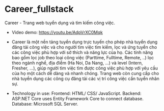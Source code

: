 # Career_fullstack
Career - Trang web tuyển dụng và tìm kiếm công việc.
- Video demo: https://youtu.be/AdpVrXC0Mqk
- Career là một nền tảng tuyển dụng trực tuyến cho phép nhà tuyển dụng đăng tải công việc và cho người tìm việc tìm kiếm, lọc và ứng tuyển cho các công việc phù hợp với sở thích và năng lực của họ. Các tính năng bao gồm lọc job theo loại công việc (Parttime, Fulltime, Remote, ..) lọc theo ngành nghề, địa điểm (Ha Noi, Da Nang, ...) và level (Intern, Fresher, ...), giúp người tìm việc tìm được công việc phù hợp với yêu cầu của họ một cách dễ dàng và nhanh chóng. Trang web còn cung cấp cho nhà tuyển dụng các công cụ đăng tải các vị trí công việc cần tuyển nhân sự.

- Technology in use:
    Frontend: HTML/ CSS/ JavaScript.
    Backend: ASP.NET Core uses Entity Framework Core to connect database.
    Database: Microsoft SQL Server.
